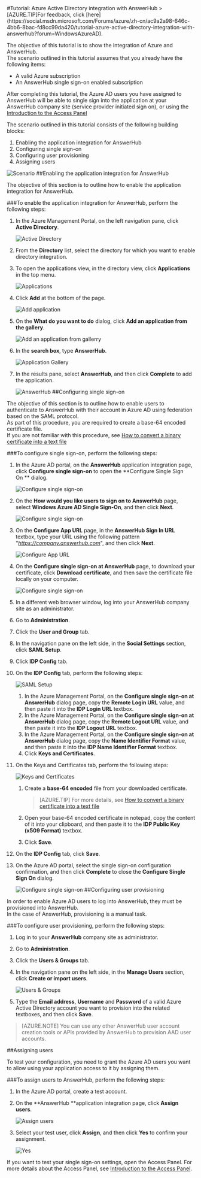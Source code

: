 <properties pageTitle="Tutorial: Azure Active Directory integration with AnswerHub | Windows Azure" description="Learn how to use AnswerHub with Azure Active Directory to enable single sign-on, automated provisioning, and more!." services="active-directory" authors="MarkusVi"  documentationCenter="na" manager="stevenpo"/>
<tags
	ms.service="active-directory"
	ms.date="08/01/2015"
	wacn.date=""/>
#Tutorial: Azure Active Directory integration with AnswerHub
>[AZURE.TIP]For feedback, click [here](https://social.msdn.microsoft.com/Forums/azure/zh-cn/ac9a2a98-646c-4bb6-8bac-fd8cc99da420/tutorial-azure-active-directory-integration-with-answerhub?forum=WindowsAzureAD).

The objective of this tutorial is to show the integration of Azure and AnswerHub.  
The scenario outlined in this tutorial assumes that you already have the following items:

-   A valid Azure subscription
-   An AnswerHub single sign-on enabled subscription

After completing this tutorial, the Azure AD users you have assigned to AnswerHub will be able to single sign into the application at your AnswerHub company site (service provider initiated sign on), or using the [Introduction to the Access Panel](https://msdn.microsoft.com/zh-cn/library/dn308586)

The scenario outlined in this tutorial consists of the following building blocks:

1.  Enabling the application integration for AnswerHub
2.  Configuring single sign-on
3.  Configuring user provisioning
4.  Assigning users

![Scenario](./media/active-directory-saas-answerhub-tutorial/IC785165.png "Scenario")
##Enabling the application integration for AnswerHub

The objective of this section is to outline how to enable the application integration for AnswerHub.

###To enable the application integration for AnswerHub, perform the following steps:

1.  In the Azure Management Portal, on the left navigation pane, click **Active Directory**.

    ![Active Directory](./media/active-directory-saas-answerhub-tutorial/IC700993.png "Active Directory")

2.  From the **Directory** list, select the directory for which you want to enable directory integration.

3.  To open the applications view, in the directory view, click **Applications** in the top menu.

    ![Applications](./media/active-directory-saas-answerhub-tutorial/IC700994.png "Applications")

4.  Click **Add** at the bottom of the page.

    ![Add application](./media/active-directory-saas-answerhub-tutorial/IC749321.png "Add application")

5.  On the **What do you want to do** dialog, click **Add an application from the gallery**.

    ![Add an application from gallerry](./media/active-directory-saas-answerhub-tutorial/IC749322.png "Add an application from gallerry")

6.  In the **search box**, type **AnswerHub**.

    ![Application Gallery](./media/active-directory-saas-answerhub-tutorial/IC785166.png "Application Gallery")

7.  In the results pane, select **AnswerHub**, and then click **Complete** to add the application.

    ![AnswerHub](./media/active-directory-saas-answerhub-tutorial/IC785167.png "AnswerHub")
##Configuring single sign-on

The objective of this section is to outline how to enable users to authenticate to AnswerHub with their account in Azure AD using federation based on the SAML protocol.  
As part of this procedure, you are required to create a base-64 encoded certificate file.  
If you are not familiar with this procedure, see [How to convert a binary certificate into a text file](http://youtu.be/PlgrzUZ-Y1o)

###To configure single sign-on, perform the following steps:

1.  In the Azure AD portal, on the **AnswerHub** application integration page, click **Configure single sign-on** to open the **Configure Single Sign On ** dialog.

    ![Configure single sign-on](./media/active-directory-saas-answerhub-tutorial/IC785168.png "Configure single sign-on")

2.  On the **How would you like users to sign on to AnswerHub** page, select **Windows Azure AD Single Sign-On**, and then click **Next**.

    ![Configure single sign-on](./media/active-directory-saas-answerhub-tutorial/IC785169.png "Configure single sign-on")

3.  On the **Configure App URL** page, in the **AnswerHub Sign In URL** textbox, type your URL using the following pattern "*https://company.answerhub.com*", and then click **Next**.

    ![Configure App URL](./media/active-directory-saas-answerhub-tutorial/IC785170.png "Configure App URL")

4.  On the **Configure single sign-on at AnswerHub** page, to download your certificate, click **Download certificate**, and then save the certificate file locally on your computer.

    ![Configure single sign-on](./media/active-directory-saas-answerhub-tutorial/IC785171.png "Configure single sign-on")

5.  In a different web browser window, log into your AnswerHub company site as an administrator.

6.  Go to **Administration**.

7.  Click the **User and Group** tab.

8.  In the navigation pane on the left side, in the **Social Settings** section, click **SAML Setup**.

9.  Click **IDP Config** tab.

10. On the **IDP Config** tab, perform the following steps:

    ![SAML Setup](./media/active-directory-saas-answerhub-tutorial/IC785172.png "SAML Setup")

    1.  In the Azure Management Portal, on the **Configure single sign-on at AnswerHub** dialog page, copy the **Remote Login URL** value, and then paste it into the **IDP Login URL** textbox.
    2.  In the Azure Management Portal, on the **Configure single sign-on at AnswerHub** dialog page, copy the **Remote Logout URL** value, and then paste it into the **IDP Logout URL** textbox.
    3.  In the Azure Management Portal, on the **Configure single sign-on at AnswerHub** dialog page, copy the **Name Identifier Format** value, and then paste it into the **IDP Name Identifier Format** textbox.
    4.  Click **Keys and Certificates**.

11. On the Keys and Certificates tab, perform the following steps:

    ![Keys and Certificates](./media/active-directory-saas-answerhub-tutorial/IC785173.png "Keys and Certificates")

    1.  Create a **base-64 encoded** file from your downloaded certificate.  

		>[AZURE.TIP] For more details, see [How to convert a binary certificate into a text file](http://youtu.be/PlgrzUZ-Y1o)

    2.  Open your base-64 encoded certificate in notepad, copy the content of it into your clipboard, and then paste it to the **IDP Public Key (x509 Format)** textbox.
    3.  Click **Save**.

12. On the **IDP Config** tab, click **Save**.

13. On the Azure AD portal, select the single sign-on configuration confirmation, and then click **Complete** to close the **Configure Single Sign On** dialog.

    ![Configure single sign-on](./media/active-directory-saas-answerhub-tutorial/IC785174.png "Configure single sign-on")
##Configuring user provisioning

In order to enable Azure AD users to log into AnswerHub, they must be provisioned into AnswerHub.  
In the case of AnswerHub, provisioning is a manual task.

###To configure user provisioning, perform the following steps:

1.  Log in to your **AnswerHub** company site as administrator.

2.  Go to **Administration**.

3.  Click the **Users & Groups** tab.

4.  In the navigation pane on the left side, in the **Manage Users** section, click **Create or import users**.

    ![Users & Groups](./media/active-directory-saas-answerhub-tutorial/IC785175.png "Users & Groups")

5.  Type the **Email address**, **Username** and **Password** of a valid Azure Active Directory account you want to provision into the related textboxes, and then click **Save**.

>[AZURE.NOTE] You can use any other AnswerHub user account creation tools or APIs provided by AnswerHub to provision AAD user accounts.

##Assigning users

To test your configuration, you need to grant the Azure AD users you want to allow using your application access to it by assigning them.

###To assign users to AnswerHub, perform the following steps:

1.  In the Azure AD portal, create a test account.

2.  On the **AnswerHub **application integration page, click **Assign users**.

    ![Assign users](./media/active-directory-saas-answerhub-tutorial/IC785176.png "Assign users")

3.  Select your test user, click **Assign**, and then click **Yes** to confirm your assignment.

    ![Yes](./media/active-directory-saas-answerhub-tutorial/IC767830.png "Yes")

If you want to test your single sign-on settings, open the Access Panel. For more details about the Access Panel, see [Introduction to the Access Panel](https://msdn.microsoft.com/zh-cn/library/dn308586).
